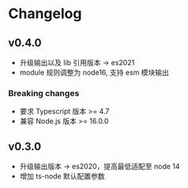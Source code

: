 # Changelog

## v0.4.0

* 升级输出以及 lib 引用版本 -> es2021
* module 规则调整为 node16, 支持 esm 模块输出

### Breaking changes

* 要求 Typescript 版本 >= 4.7
* 兼容 Node.js 版本 >= 16.0.0


## v0.3.0

* 升级输出版本 -> es2020，提高最低适配至 node 14
* 增加 ts-node 默认配置参数
